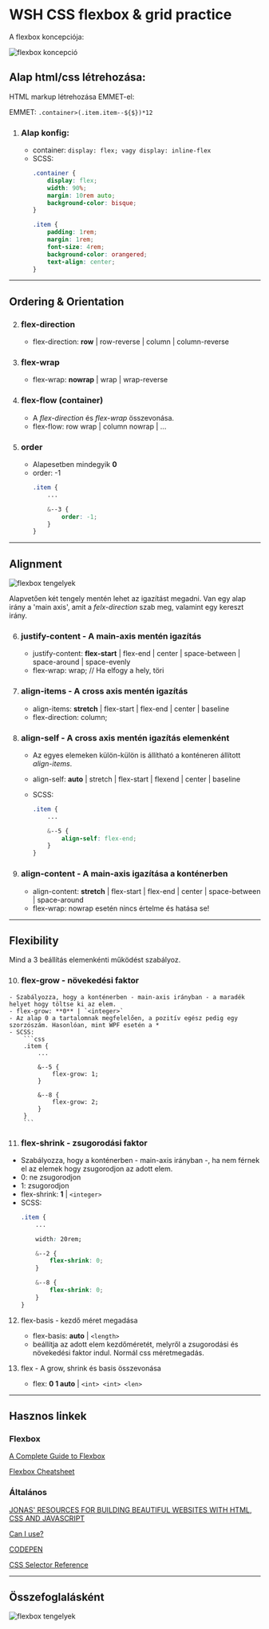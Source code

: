 # WSH CSS flexbox & grid practice

A flexbox koncepciója:

![flexbox koncepció](/img/flex1.png)

## Alap html/css létrehozása:

HTML markup létrehozása EMMET-el:

EMMET: ```.container>(.item.item--${$})*12```

1) ### Alap konfig:
    - container: ```display: flex; vagy display: inline-flex```
    - SCSS:
        ```css
        .container {
            display: flex;
            width: 90%;
            margin: 10rem auto;
            background-color: bisque;
        }

        .item {
            padding: 1rem;
            margin: 1rem;
            font-size: 4rem;
            background-color: orangered;
            text-align: center;
        }
        ```
---
## Ordering & Orientation

2) ### flex-direction
    - flex-direction: **row** | row-reverse | column | column-reverse

3) ### flex-wrap
    - flex-wrap: **nowrap** | wrap | wrap-reverse

4) ### flex-flow (container)
   - A *flex-direction* és *flex-wrap* összevonása.
   - flex-flow: row wrap | column nowrap | ...

5) ### order
    - Alapesetben mindegyik **0**
    - order: -1
        ```css
        .item {
            ...

            &--3 {
                order: -1;
            }
        }
        ```
---
## Alignment

![flexbox tengelyek](/img/flex2.png)

Alapvetően két tengely mentén lehet az igazítást megadni. Van egy alap irány a 'main axis', amit a *felx-direction* szab meg, valamint egy kereszt irány.

6) ### justify-content - A main-axis mentén igazítás
   - justify-content: **flex-start** | flex-end | center |
space-between | space-around | space-evenly
    - flex-wrap: wrap; // Ha elfogy a hely, töri

7) ### align-items - A cross axis mentén igazítás
   - align-items: **stretch** | flex-start | flex-end |
center | baseline
    - flex-direction: column;

8) ### align-self - A cross axis mentén igazítás elemenként
    - Az egyes elemeken külön-külön is állítható a konténeren állított *align-items*.
    - align-self: **auto** | stretch | flex-start | flexend
| center | baseline
    - SCSS:

        ```css
        .item {
            ...

            &--5 {
                align-self: flex-end;
            }
        }
        ```

9) ### align-content - A main-axis igazítása a konténerben
    - align-content: **stretch** | flex-start | flex-end |
center | space-between | space-around
    - flex-wrap: nowrap esetén nincs értelme és hatása se!

---
## Flexibility

Mind a 3 beállítás elemenkénti működést szabályoz.

10)  ### flex-grow - növekedési faktor
    - Szabályozza, hogy a konténerben - main-axis irányban - a maradék helyet hogy töltse ki az elem. 
    - flex-grow: **0** | `<integer>`
    - Az alap 0 a tartalomnak megfelelően, a pozitív egész pedig egy szorzószám. Hasonlóan, mint WPF esetén a *
    - SCSS:
        ```css
        .item {
            ...

            &--5 {
                flex-grow: 1;
            }

            &--8 {
                flex-grow: 2;
            }
        }
        ```
11)  ### flex-shrink - zsugorodási faktor
   - Szabályozza, hogy a konténerben - main-axis irányban -, ha nem férnek el az elemek hogy zsugorodjon az adott elem.
   - 0: ne zsugorodjon
   - 1: zsugorodjon
   - flex-shrink: **1** | `<integer>`
   - SCSS:
        ```css
        .item {
            ...

            width: 20rem;

            &--2 {
                flex-shrink: 0;
            }

            &--8 {
                flex-shrink: 0;
            }
        }
        ```

12) flex-basis - kezdő méret megadása
    - flex-basis: **auto** | `<length>`
    - beállítja az adott elem kezdőméretét, melyről a zsugorodási és növekedési faktor indul. Normál css méretmegadás.

13) flex - A grow, shrink és basis összevonása
    - flex: **0 1 auto** | `<int> <int> <len>`

---
## Hasznos linkek

### Flexbox

[A Complete Guide to Flexbox](https://css-tricks.com/snippets/css/a-guide-to-flexbox/)


[Flexbox Cheatsheet](https://yoksel.github.io/flex-cheatsheet/)

### Általános

[JONAS' RESOURCES FOR BUILDING BEAUTIFUL 
WEBSITES WITH HTML, CSS AND JAVASCRIPT](http://codingheroes.io/resources/)

[Can I use?](https://caniuse.com/)

[CODEPEN](https://codepen.io/)

[CSS Selector Reference](https://www.w3schools.com/cssref/css_selectors.asp)


---
## Összefoglalásként

![flexbox tengelyek](/img/flex3.png)